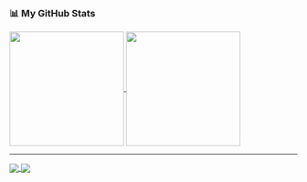 ### 📊 My GitHub Stats

<a href="https://github.com/Elcapitanoe">
  <img height=200 align="center" src="https://github-readme-stats.vercel.app/api?username=Elcapitanoe&theme=dark" />
</a>
<a href="https://github.com/Elcapitanoe">
  <img height=200 align="center" src="https://github-readme-stats.vercel.app/api/top-langs?username=Elcapitanoe&layout=compact&langs_count=8&card_width=320&theme=dark" />
</a>
<hr />
<a href="https://github.com/Elcapitanoe">
  <img align="center" src="https://github-readme-stats.vercel.app/api/pin/?username=Elcapitanoe&repo=Komodo-Build-Prop&theme=dark" />
</a>
<a href="https://github.com/Elcapitanoe">
  <img align="center" src="https://github-readme-stats.vercel.app/api/pin/?username=Elcapitanoe&repo=Google-Drive-Index&theme=dark" />
</a>